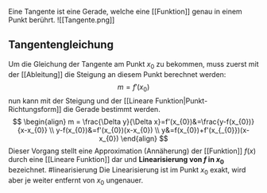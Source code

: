 Eine Tangente ist eine Gerade, welche eine [[Funktion]] genau in einem Punkt berührt.
![[Tangente.png]]

## Tangentengleichung
Um die Gleichung der Tangente am Punkt $x_{0}$ zu bekommen, muss zuerst mit der [[Ableitung]] die Steigung an diesem Punkt berechnet werden:
$$
m= f'(x_{0})
$$
nun kann mit der Steigung und der [[Lineare Funktion|Punkt-Richtungsform]] die Gerade bestimmt werden.
$$
\begin{align}
m = \frac{\Delta y}{\Delta x}=f'(x_{0})&=\frac{y-f(x_{0})}{x-x_{0}} \\
y-f(x_{0})&=f'(x_{0})(x-x_{0}) \\
y&=f(x_{0})+f'(x_{_{0}})(x-x_{0})
\end{align}
$$
Dieser Vorgang stellt eine Approximation (Annäherung) der [[Funktion]] $f(x)$ durch eine [[Lineare Funktion]] dar und **Linearisierung von $f$ in $x_{0}$** bezeichnet.
#linearisierung
Die Linearisierung ist im Punkt $x_{0}$ exakt, wird aber je weiter entfernt von $x_{0}$ ungenauer.
